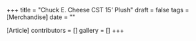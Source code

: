 +++
title = "Chuck E. Cheese CST 15' Plush"
draft = false
tags = [Merchandise]
date = ""

[Article]
contributors = []
gallery = []
+++
